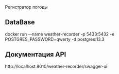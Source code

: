 Регистратор погоды

## DataBase
docker run --name weather-recorder -p 5433:5432 -e POSTGRES_PASSWORD=qwerty -d postgres:13.3

## Документация API
http://localhost:8010/weather-recorder/swagger-ui
